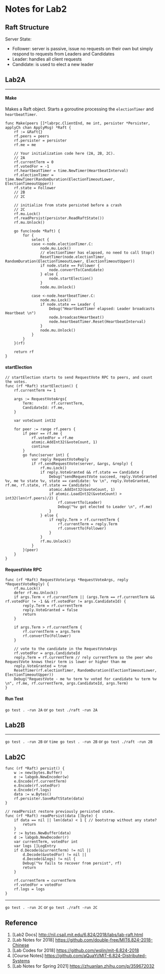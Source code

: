 # Notes for Lab2

## Raft Structure

Server State:
* Follower: server is passive, issue no requests on their own but simply respond to requests from Leaders and Candidates 
* Leader: handles all client requests
* Candidate: is used to elect a new leader





## Lab2A

---
#### Make

Makes a Raft object. Starts a goroutine processing the `electionTimer` and `heartbeatTimer`.
```
func Make(peers []*labrpc.ClientEnd, me int, persister *Persister, applyCh chan ApplyMsg) *Raft {
	rf := &Raft{}
	rf.peers = peers
	rf.persister = persister
	rf.me = me

	// Your initialization code here (2A, 2B, 2C).
	// 2A
	rf.currentTerm = 0
	rf.votedFor = -1
	rf.heartbeatTimer = time.NewTimer(HeartbeatInterval)
	rf.electionTimer = time.NewTimer(RandomDuration(ElectionTimeoutLower, ElectionTimeoutUpper))
	rf.state = Follower
	// 2B
	// 2C

	// initialize from state persisted before a crash
	// 2C
	rf.mu.Lock()
	rf.readPersist(persister.ReadRaftState())
	rf.mu.Unlock()

	go func(node *Raft) {
		for {
			select {
			case <-node.electionTimer.C:
				node.mu.Lock()
				// electionTimer has elapsed, no need to call Stop()
				ResetTimer(node.electionTimer, RandomDuration(ElectionTimeoutLower, ElectionTimeoutUpper))
				if node.state == Follower {
					node.convertTo(Candidate)
				} else {
					node.startElection()
				}
				node.mu.Unlock()

			case <-node.heartbeatTimer.C:
				node.mu.Lock()
				if node.state == Leader {
					Debug("HeartbeatTimer elapsed: Leader broadcasts Heartbeat \n")
					node.broadcastHeartbeat()
					node.heartbeatTimer.Reset(HeartbeatInterval)
				}
				node.mu.Unlock()
			}
		}
	}(rf)

	return rf
}
```
#### startElection
```
// startElection starts to send RequestVote RPC to peers, and count the votes.
func (rf *Raft) startElection() {
	rf.currentTerm += 1

	args := RequestVoteArgs{
		Term:        rf.currentTerm,
		CandidateId: rf.me,
	}

	var voteCount int32

	for peer := range rf.peers {
		if peer == rf.me {
			rf.votedFor = rf.me
			atomic.AddInt32(&voteCount, 1)
			continue
		}
		go func(server int) {
			var reply RequestVoteReply
			if rf.sendRequestVote(server, &args, &reply) {
				rf.mu.Lock()
				if reply.VoteGranted && rf.state == Candidate {
					Debug("sendRequestVote succeed, reply.VoteGranted %v, me %v state %v, state == candidate: %v \n", reply.VoteGranted, rf.me, rf.state, rf.state == Candidate)
					atomic.AddInt32(&voteCount, 1)
					if atomic.LoadInt32(&voteCount) > int32(len(rf.peers)/2) {
						rf.convertTo(Leader)
						Debug("%v got elected to Leader \n", rf.me)
					}
				} else {
					if reply.Term > rf.currentTerm {
						rf.currentTerm = reply.Term
						rf.convertTo(Follower)
					}
				}
				rf.mu.Unlock()
			}
		}(peer)
	}
}
```

#### RequestVote RPC
```
func (rf *Raft) RequestVote(args *RequestVoteArgs, reply *RequestVoteReply) {
	rf.mu.Lock()
	defer rf.mu.Unlock()
	if args.Term < rf.currentTerm || (args.Term == rf.currentTerm && rf.votedFor != -1 && rf.votedFor != args.CandidateId) {
		reply.Term = rf.currentTerm
		reply.VoteGranted = false
		return
	}

	if args.Term > rf.currentTerm {
		rf.currentTerm = args.Term
		rf.convertTo(Follower)
	}

	// vote to the candidate in the RequestVoteArgs
	rf.votedFor = args.CandidateId
	reply.Term = rf.currentTerm // rely currentTerm so the peer who RequestVote knows their term is lower or higher than me
	reply.VoteGranted = true
	ResetTimer(rf.electionTimer, RandomDuration(ElectionTimeoutLower, ElectionTimeoutUpper))
	Debug("RequestVote - me %v term %v voted for candidate %v term %v \n", rf.me, rf.currentTerm, args.CandidateId, args.Term)
}
```

#### Run Test
`go test . -run 2A` or `go test ./raft -run 2A`

## Lab2B

---
`go test . -run 2B` or `time go test . -run 2B` or `go test ./raft -run 2B`

## Lab2C

```
func (rf *Raft) persist() {
	w := new(bytes.Buffer)
	e := labgob.NewEncoder(w)
	e.Encode(rf.currentTerm)
	e.Encode(rf.votedFor)
	e.Encode(rf.logs)
	data := w.Bytes()
	rf.persister.SaveRaftState(data)
}

// readPersist restore previously persisted state.
func (rf *Raft) readPersist(data []byte) {
	if data == nil || len(data) < 1 { // bootstrap without any state?
		return
	}
	r := bytes.NewBuffer(data)
	d := labgob.NewDecoder(r)
	var currentTerm, votedFor int
	var logs []LogEntry
	if d.Decode(&currentTerm) != nil ||
		d.Decode(&votedFor) != nil ||
		d.Decode(&logs) != nil {
		Debug("%v fails to recover from persist", rf)
		return
	}

	rf.currentTerm = currentTerm
	rf.votedFor = votedFor
	rf.logs = logs
}
```

---
`go test . -run 2C` or `go test ./raft -run 2C`

## Reference
1. [Lab2 Docs] http://nil.csail.mit.edu/6.824/2018/labs/lab-raft.html
2. [Lab Notes for 2018] https://github.com/double-free/MIT6.824-2018-Chinese
3. [Lab Codes for 2018] https://github.com/wqlin/mit-6.824-2018
4. [Course Notes] https://github.com/aQuaYi/MIT-6.824-Distributed-Systems
5. [Lab Notes for Spring 2021] https://zhuanlan.zhihu.com/p/359672032
